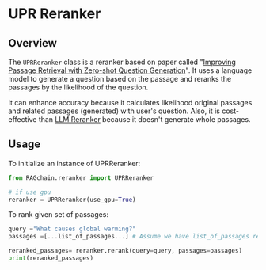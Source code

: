 # UPR Reranker

## Overview

The `UPRReranker` class is a reranker based on paper called "[Improving Passage Retrieval with Zero-shot Question Generation](https://arxiv.org/abs/2204.07496)". It uses a language model to generate a question based on the passage and reranks the passages by the likelihood of the question.&#x20;

It can enhance accuracy because it calculates likelihood original passages and related passages (generated) with user's question. Also, it is cost-effective than [LLM Reranker](llm-reranker.md) because it doesn't generate whole passages.&#x20;

## Usage

To initialize an instance of UPRReranker:

```python
from RAGchain.reranker import UPRReranker

# if use gpu
reranker = UPRReranker(use_gpu=True)
```

To rank given set of passages:

```python
query ="What causes global warming?"
passages =[...list_of_passages...] # Assume we have list_of_passages retrieved earlier

reranked_passages= reranker.rerank(query=query, passages=passages)
print(reranked_passages)
```
